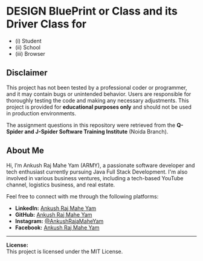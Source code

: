 # DESIGN BluePrint or Class and its Driver Class for 
- (i)     Student
- (ii)    School
- (iii)   Browser



## Disclaimer

This project has not been tested by a professional coder or programmer, and it may contain bugs or unintended behavior. Users are responsible for thoroughly testing the code and making any necessary adjustments. This project is provided for **educational purposes only** and should not be used in production environments.

The assignment questions in this repository were retrieved from the **Q-Spider and J-Spider Software Training Institute** (Noida Branch).

## About Me

Hi, I’m Ankush Raj Mahe Yam (ARMY), a passionate software developer and tech enthusiast currently pursuing Java Full Stack Development. I'm also involved in various business ventures, including a tech-based YouTube channel, logistics business, and real estate.

Feel free to connect with me through the following platforms:

- **LinkedIn:** [Ankush Raj Mahe Yam](https://linkedin.com/in/AnkushRajMaheYam)
- **GitHub:** [Ankush Raj Mahe Yam](https://github.com/AnkushRajMaheYam)
- **Instagram:** [@AnkushRajaMaheYam](https://instagram.com/AnkushRajaMaheYam)
- **Facebook:** [Ankush Raj Mahe Yam](https://facebook.com/AnkushRajMaheYam)

---

**License:**  
This project is licensed under the MIT License.
